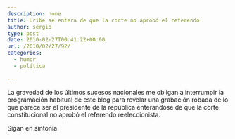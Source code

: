 ```yaml
---
description: none
title: Uribe se entera de que la corte no aprobó el referendo
author: sergio
type: post
date: 2010-02-27T00:41:22+00:00
url: /2010/02/27/92/
categories:
  - humor
  - política

---
```

La gravedad de los últimos sucesos nacionales me obligan a interrumpir la programación habitual de este blog para revelar una grabación robada de lo que parece ser el presidente de la república enterandose de que la corte constitucional no aprobó el referendo reeleccionista.

Sigan en sintonía
